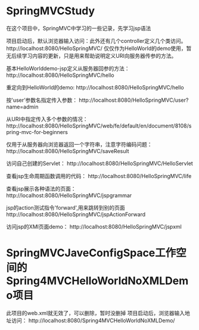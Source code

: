 # SpringMVCStudy 
在这个项目中，SpringMVC中学习的一些记录，先学习jsp语法

项目启动后，默认浏览器输入访问：此外还有几个controller定义几个类访问。
http://localhost:8080/HelloSpringMVC/
仅仅作为HelloWorld的demo使用，暂无后续学习内容的更新，只是用来帮助说明定义URI向服务器传参的方法。

基本HelloWorlddemo-jsp定义从服务器回参的方法：
http://localhost:8080/HelloSpringMVC/hello

重定向到HelloWorld的demo:
http://localhost:8080/HelloSpringMVC/hello

按'user’参数名指定传入参数：
http://localhost:8080/HelloSpringMVC/user?name=admin

从URI中指定传入多个参数的情况：http://localhost:8080/HelloSpringMVC/web/fe/default/en/document/8108/spring-mvc-for-beginners

仅用于从服务器向浏览器返回一个字符串，注意字符编码问题：
http://localhost:8080/HelloSpringMVC/saveResult

访问自己创建的Servlet：
http://localhost:8080/HelloSpringMVC/HelloServlet

查看jsp生命周期函数调用的代码：
http://localhost:8080/HelloSpringMVC/life

查看jsp展示各种语法的页面：
http://localhost:8080/HelloSpringMVC/jspgrammar

jsp的action测试指令'forward',用来跳转到别的页面http://localhost:8080/HelloSpringMVC/jspActionForward

访问jsp的XMl页面demo：
http://localhost:8080/HelloSpringMVC/jspxml

# SpringMVCJaveConfigSpace工作空间的Spring4MVCHelloWorldNoXMLDemo项目
此项目的web.xml就无效了，可以删除，暂时没删掉
项目启动后，浏览器输入地址访问：
http://localhost:8080/Spring4MVCHelloWorldNoXMLDemo/